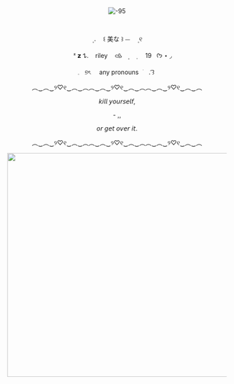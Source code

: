 ‎ ‎ ‎ ‎ <p align="center" dir="auto"> 
![ -95](https://github.com/user-attachments/assets/8c8bf0fd-d100-450e-b9e8-957d029f58f9)











‎ ‎ ‎ ‎ <p align="center" dir="auto"> 
‎ ㅤ۪  𝅄ㅤ ꒰    美な  ꒱    ⏤ㅤ    ۪ ୧
‎ ‎ ‎ ‎ <p align="center" dir="auto"> 
‎ ‎ ‎ ‎ ㅤㅤᶻ 𝘇 𐰁.  ‎ ‎ ‎ rileyㅤ‎ 𐚁ㅤ۪ ㅤ݂ ‎ ‎ ‎ ‎ ‎ 19‎ ‎ ‎ ‎ ‎  ᡣ𐭩   ⋆ ◞
‎ ‎ ‎ ‎ <p align="center" dir="auto"> 
𓈒‎ ‎   ‎ ୭ৎ  ‎ ‎ ‎ ‎ any     pronouns⠀ׂㅤ.  ͡꒱
‎ 
‎ 
‎ ‎ ‎ ‎ ‎ ‎ 
<p align="center" dir="auto">
︵‿︵‿୨♡୧‿︵‿︵︵‿︵‿୨♡୧‿︵‿︵︵‿︵‿୨♡୧‿︵‿︵

<p align="center" dir="auto">
𝘬𝘪𝘭𝘭 𝘺𝘰𝘶𝘳𝘴𝘦𝘭𝘧,

<p align="center" dir="auto">
- ,,


<p align="center" dir="auto">
𝘰𝘳 𝘨𝘦𝘵 𝘰𝘷𝘦𝘳 𝘪𝘵.

<p align="center" dir="auto">
︵‿︵‿୨♡୧‿︵‿︵︵‿︵‿୨♡୧‿︵‿︵︵‿︵‿୨♡୧‿︵‿︵

<p align="center" dir="auto">
<img width="1080" height="513" alt="image" src="https://github.com/user-attachments/assets/bb77571a-529a-483d-a74b-ffd9537d2c9b" />





